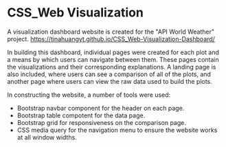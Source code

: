 # CSS_Web Visualization

A visualization dashboard website is created for the "API World Weather" project. 
https://tinahuangyt.github.io/CSS_Web-Visualization-Dashboard/

In building this dashboard, individual pages were created for each plot and a means by which users can navigate between them. These pages contain the visualizations and their corresponding explanations. A landing page is also included, where users can see a comparison of all of the plots, and another page where users can view the raw data used to build the plots.

In constructing the website, a number of tools were used:
- Bootstrap navbar component for the header on each page.
- Bootstrap table compotent for the data page.
- Bootstrap grid for responsiveness on the comparison page.
- CSS media query for the navigation menu to ensure the website works at all window widths. 
